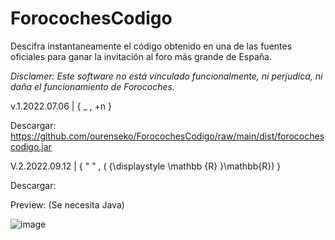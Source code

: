 # ForocochesCodigo
Descifra instantaneamente el código obtenido en una de las fuentes oficiales para ganar la invitación al foro más grande de España.

*Disclamer: Este software no está vinculado funcionalmente, ni perjudica, ni daña el funcionamiento de Forocoches.*

v.1.2022.07.06 | { _ , +n }

Descargar: https://github.com/ourenseko/ForocochesCodigo/raw/main/dist/forocochescodigo.jar



V.2.2022.09.12 | { " " , ( {\displaystyle \mathbb {R} }\mathbb{R}) }

Descargar: 



Preview: (Se necesita Java)

![image](https://user-images.githubusercontent.com/25538565/177515562-d5a18c26-71fa-4307-9f40-9e2d12f245c3.png)
